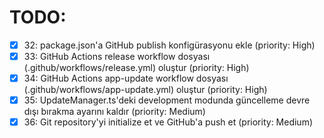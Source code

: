 # TODO:

- [x] 32: package.json'a GitHub publish konfigürasyonu ekle (priority: High)
- [x] 33: GitHub Actions release workflow dosyası (.github/workflows/release.yml) oluştur (priority: High)
- [x] 34: GitHub Actions app-update workflow dosyası (.github/workflows/app-update.yml) oluştur (priority: High)
- [x] 35: UpdateManager.ts'deki development modunda güncelleme devre dışı bırakma ayarını kaldır (priority: Medium)
- [x] 36: Git repository'yi initialize et ve GitHub'a push et (priority: Medium)

